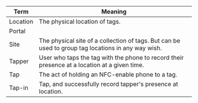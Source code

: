 | Term | Meaning |
|--------|------------|
| Location | The physical location of tags. |
| Portal| |
| Site     | The physical site of a collection of tags. But can be used to group tag locations in any way wish. |
| Tapper | User who taps the tag with the phone to record their presence at a location at a given time. |
| Tap | The act of holding an NFC-enable phone to a tag. |
| Tap-in | Tap, and successfully record tapper's presence at location.  |


<!--stackedit_data:
eyJoaXN0b3J5IjpbLTk1NjcwNjA2OCwtMTIzMzE2OTE4OF19
-->